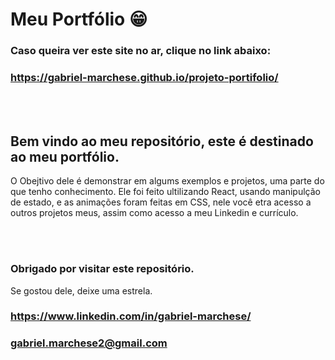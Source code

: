 # Meu Portfólio 😁

### Caso queira ver este site no ar, clique no link abaixo:
### https://gabriel-marchese.github.io/projeto-portifolio/ 
<br></br>

## Bem vindo ao meu repositório, este é destinado ao meu portfólio.
O Obejtivo dele é demonstrar em algums exemplos e projetos, uma parte do que tenho conhecimento.
Ele foi feito ultilizando React, usando manipulção de estado, e as animações foram feitas em CSS, nele você etra acesso a outros projetos meus, assim como acesso a meu Linkedin e currículo.

<br></br>
### Obrigado por visitar este repositório.
Se gostou dele, deixe uma estrela.
###  https://www.linkedin.com/in/gabriel-marchese/ 
###  gabriel.marchese2@gmail.com 
